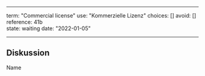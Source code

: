 
---
term:      "Commercial license"
use:       "Kommerzielle Lizenz"
choices:   []
avoid:     []
reference: 41b        
state:     waiting
date:      "2022-01-05"

---

## Diskussion
Name
